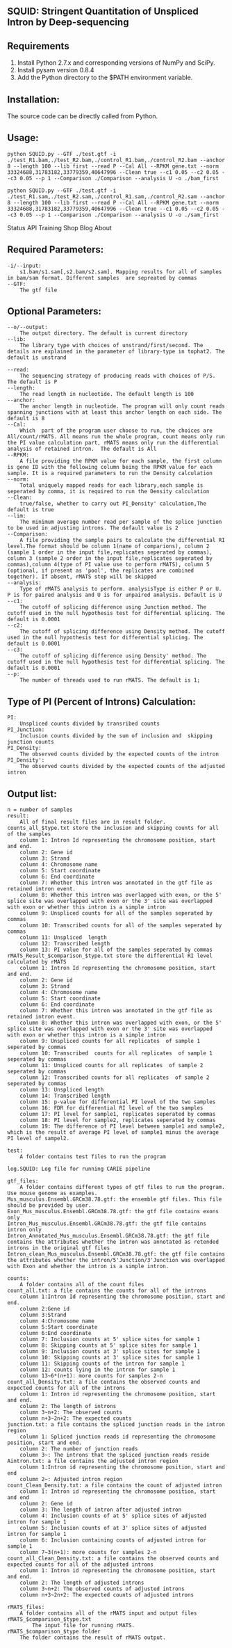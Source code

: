 ## SQUID: Stringent Quantitation of Unspliced Intron by Deep-sequencing

Requirements
------------
1. Install Python 2.7.x and corresponding versions of NumPy and
SciPy.
2. Install pysam version 0.8.4
3. Add the Python directory to the $PATH environment variable.

Installation:
------------
The source code can be directly called from Python.

Usage:
--------------------------------
	python SQUID.py --GTF ./test.gtf -i ./test_R1.bam,./test_R2.bam,./control_R1.bam,./control_R2.bam --anchor 8 --length 100 --lib first --read P --Cal All --RPKM gene.txt --norm 33324688,31783182,33779359,40647996 --Clean true --c1 0.05 --c2 0.05 --c3 0.05 --p 1 --Comparison ./Comparison --analysis U -o ./bam_first

	python SQUID.py --GTF ./test.gtf -i ./test_R1.sam,./test_R2.sam,./control_R1.sam,./control_R2.sam --anchor 8 --length 100 --lib first --read P --Cal All --RPKM gene.txt --norm 33324688,31783182,33779359,40647996 --Clean true --c1 0.05 --c2 0.05 --c3 0.05 --p 1 --Comparison ./Comparison --analysis U -o ./sam_first

Status API Training Shop Blog About

Required Parameters:
------------
	-i/--input:
		s1.bam/s1.sam[,s2.bam/s2.sam]. Mapping results for all of samples in bam/sam format. Different samples  are sepreated by commas
	--GTF:
		The gtf file
Optional Parameters:
------------	
	--o/--output:
		The output directory. The default is current directory
	--lib:
		The library type with choices of unstrand/first/second. The details are explained in the parameter of library-type in tophat2. The default is unstrand
	
	--read: 
		The sequencing strategy of producing reads with choices of P/S. The default is P
	--length: 
		The read length in nucleotide. The default length is 100
	--anchor: 
		The anchor length in nucleotide. The program will only count reads spanning junctions with at least this anchor length on each side. The default is 8
	--Cal: 
		Which  part of the program user choose to run, the choices are All/count/rMATS. All means run the whole program, count means only run the PI value calculation part, rMATS means only run the differential analysis of retained intron.  The default is All
	--RPKM: 
		A file providing the RPKM value for each sample, the first column is gene ID with the following column being the RPKM value for each sample. It is a required parameters to run the Density calculation
	--norm: 
		Total uniquely mapped reads for each library,each sample is seperated by comma, it is required to run the Density calculation
	--Clean: 
		true/false, whether to carry out PI_Density' calculation,The default is true
	--lim: 
		The minimum average number read per sample of the splice junction to be used in adjusting introns. The default value is 2
	--Comparison: 
		A file providing the sample pairs to calculate the differential RI level.The format should be column 1(name of comparions), column 2 (sample 1 order in the input file,replicates seperated by commas), column 3 (sample 2 order in the input file,replicates seperated by commas),column 4(type of PI value use to perform rMATS), column 5 (optional, if present as 'pool', the replicates are combined together). If absent, rMATS step will be skipped
	--analysis: 
		Type of rMATS analysis to perform. analysisType is either P or U. P is for paired analysis and U is for unpaired analysis. Default is U
	--c1: 
		The cutoff of splicing difference using Junction method. The cutoff used in the null hypothesis test for differential splicing. The default is 0.0001
	--c2: 
		The cutoff of splicing difference using Density method. The cutoff used in the null hypothesis test for differential splicing. The default is 0.0001
	--c3: 
		The cutoff of splicing difference using Density' method. The cutoff used in the null hypothesis test for differential splicing. The default is 0.0001
	--p: 
		The number of threads used to run rMATS. The default is 1;

Type of PI (Percent of Introns) Calculation:
------------	
	PI:
		Unspliced counts divided by transribed counts
	PI_Junction: 
		Inclusion counts divided by the sum of inclusion and  skipping junction counts
	PI_Density:
		The observed counts divided by the expected counts of the intron
	PI_Density': 
		The observed counts divided by the expected counts of the adjusted intron

Output list:
------------
	n = number of samples
	result:
		All of final result files are in result folder.
	counts_all_$type.txt store the inclusion and skipping counts for all of the samples
		column 1: Intron Id representing the chromosome position, start and end.
		column 2: Gene id
		column 3: Strand
		column 4: Chromosome name
		column 5: Start coordinate
		column 6: End coordinate
		column 7: Whether this intron was annotated in the gtf file as retained intron event.
		column 8: Whether this intron was overlapped with exon, or the 5' splice site was overlapped with exon or the 3' site was overlapped with exon or whether this intron is a simple intron
		column 9: Unspliced counts for all of the samples seperated by commas
		column 10: Transcribed counts for all of the samples seperated by commas
		column 11: Unspliced  length
		column 12: Transcribed length
		column 13: PI value for all of the samples seperated by commas
	rMATS_Result_$comparison_$type.txt store the differential RI level calculated by rMATS
		column 1: Intron Id representing the chromosome position, start and end.
		column 2: Gene id
		column 3: Strand
		column 4: Chromosome name
		column 5: Start coordinate
		column 6: End coordinate
		column 7: Whether this intron was annotated in the gtf file as retained intron event.
		column 8: Whether this intron was overlapped with exon, or the 5' splice site was overlapped with exon or the 3' site was overlapped with exon or whether this intron is a simple intron
		column 9: Unspliced counts for all replicates  of sample 1 seperated by commas
		column 10: Transcribed  counts for all replicates  of sample 1 seperated by commas
		column 11: Unspliced counts for all replicates  of sample 2 seperated by commas
		column 12: Transcribed counts for all replicates  of sample 2 seperated by commas
		column 13: Unspliced length
		column 14: Transcribed length
		column 15: p-value for differential PI level of the two samples
		column 16: FDR for differential RI level of the two samples
		column 17: PI level for sample1, replicates seperated by commas
		column 18: PI level for sample2, replicates seperated by commas
		column 19: The difference of PI level between sample1 and sample2, which is the result of average PI level of sample1 minus the average PI level of sampel2.

	test:
		A folder contains test files to run the program

	log.SQUID: Log file for running CARIE pipeline

	gtf_files:
		A folder contains different types of gtf files to run the program. Use mouse genome as examples.
	Mus_musculus.Ensembl.GRCm38.78.gtf: the ensemble gtf files. This file should be provided by user. 
	Exon_Mus_musculus.Ensembl.GRCm38.78.gtf: the gtf file contains exons only
	Intron_Mus_musculus.Ensembl.GRCm38.78.gtf: the gtf file contains intron only
	Intron_Annotated_Mus_musculus.Ensembl.GRCm38.78.gtf: the gtf file contains the attributes whether the intron was annotated as retended introns in the original gtf files
	Intron_clean_Mus_musculus.Ensembl.GRCm38.78.gtf: the gtf file contains the attributes whether the intron/5'Junction/3'Junction was overlapped with Exon and whether the intron is a simple intron. 

	counts:
		A folder contains all of the count files
	count_all.txt: a file contains the counts for all of the introns
		column 1:Intron Id representing the chromosome position, start and end.
		column 2:Gene id
		column 3:Strand
		column 4:Chromosome name
		column 5:Start coordinate
		column 6:End coordinate    
		column 7: Inclusion counts at 5' splice sites for sample 1
		column 8: Skipping counts at 5' splice sites for sample 1
		column 9: Inclusion counts at 3' splice sites for sample 1
		column 10: Skipping counts at 3' splice sites for sample 1
		column 11: Skipping counts of the intron for sample 1
		column 12: counts lying in the intron for sample 1
		column 13~6*(n+1): more counts for samples 2-n
	count_all_Density.txt: a file contains the observed counts and expected counts for all of the introns
		column 1: Intron id representing the chromosome position, start and end.
		column 2: The length of introns
		column 3~n+2: The observed counts
		column n+3~2n+2: The expected counts
	junction.txt: a file contains the spliced junction reads in the intron region
		column 1: Spliced junction reads id representing the chromosome position, start and end.
		column 2: The number of junction reads
		column 3~: The introns that the spliced junction reads reside
	Aintron.txt: a file contains the adjusted intron region
		column 1:Intron id representing the chromosome position, start and end
		column 2~: Adjusted intron region
	count_Clean_Density.txt: a file contains the count of adjusted intron
		column 1: Intron id representing the chromosome position, start and end
		column 2: Gene id
		column 3: The length of intron after adjusted intron
		column 4: Inclusion counts of at 5' splice sites of adjusted intron for sample 1
		column 5: Inclusion counts of at 3' splice sites of adjusted intron for sample 1
		column 6: Inclusion containing counts of adjusted intron for sample 1
		column 7~3(n+1): more counts for samples 2-n
	count_all_Clean_Density.txt: a file contains the observed counts and expected counts for all of the adjusted introns
		column 1: Intron id representing the chromosome position, start and end.
		column 2: The length of adjusted introns
		column 3~n+2: The observed counts of adjusted introns
		column n+3~2n+2: The expected counts of adjusted introns
		
	rMATS_files:
		A folder contains all of the rMATS input and output files
	rMATS_$comparison_$type.txt
    		The input file for running rMATS.
	rMATS_$comparison_$type folder
		The folder contains the result of rMATS output.



